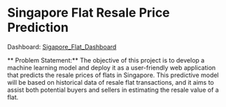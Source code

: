 # Singapore Flat Resale Price Prediction

Dashboard: [Sigapore_Flat_Dashboard](https://singapore-falt-resale-price-prediction.onrender.com)

**
Problem Statement:**
The objective of this project is to develop a machine learning model and deploy it as a user-friendly web application that predicts the resale prices of flats in Singapore. This predictive model will be based on historical data of resale flat transactions, and it aims to assist both potential buyers and sellers in estimating the resale value of a flat.

